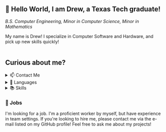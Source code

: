 ## 👋 Hello World, I am Drew, a Texas Tech graduate!

_B.S. Computer Engineering, Minor in Computer Science, Minor in Mathematics_

My name is Drew! I specialize in Computer Software and Hardware, and pick up new skills quickly!
<br><br>
## Curious about me?

<details><summary>📫 Contact Me</summary> 
  
[<img src="https://img.icons8.com/fluency/48/fa314a/gmail-new.png"/>](mailto:drew.mitchell8398@gmail.com)
[<img src="https://img.icons8.com/ios-filled/50/fa314a/linkedin.png"/>](https://www.linkedin.com/in/drew-allan-mitchell)<br>
[Icons by Icons8.](https://icons8.com/)
</details>
<details><summary>💬 Languages</summary>

- Java
- HTML/CSS/JS
- C#
- C++
- Python
- SQL
- MATLAB
</details>

<details><summary>📚 Skills</summary>

- Programming
- Project Management
- ✨Creativity✨
- Unity Game Development
- Flutter
- GitHub
- Linux
- NodeJS, Django

</details>
  
### 🤝 Jobs
I'm looking for a job. I'm a proficient worker by myself, but have experience in team settings. If you're looking to hire me, please contact me via the e-mail listed on my GitHub profile! Feel free to ask me about my projects!
